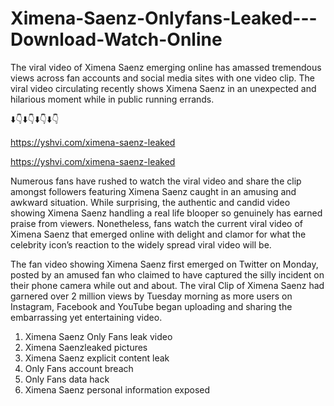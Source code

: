 # Ximena-Saenz-Onlyfans-Leaked---Download-Watch-Online
The viral video of Ximena Saenz emerging online has amassed tremendous views across fan accounts and social media sites with one video clip. The viral video circulating recently shows Ximena Saenz in an unexpected and hilarious moment while in public running errands. 

⬇️👇⬇️👇⬇️👇⬇️👇

https://yshvi.com/ximena-saenz-leaked

https://yshvi.com/ximena-saenz-leaked

Numerous fans have rushed to watch the viral video and share the clip amongst followers featuring Ximena Saenz caught in an amusing and awkward situation. While surprising, the authentic and candid video showing Ximena Saenz handling a real life blooper so genuinely has earned praise from viewers. Nonetheless, fans watch the current viral video of Ximena Saenz that emerged online with delight and clamor for what the celebrity icon’s reaction to the widely spread viral video will be.

The fan video showing Ximena Saenz first emerged on Twitter on Monday, posted by an amused fan who claimed to have captured the silly incident on their phone camera while out and about. The viral Clip of Ximena Saenz had garnered over 2 million views by Tuesday morning as more users on Instagram, Facebook and YouTube began uploading and sharing the embarrassing yet entertaining video. 


1. Ximena Saenz Only Fans leak video
2. Ximena Saenzleaked pictures
3. Ximena Saenz explicit content leak
4. Only Fans account breach
5. Only Fans data hack
6. Ximena Saenz personal information exposed
